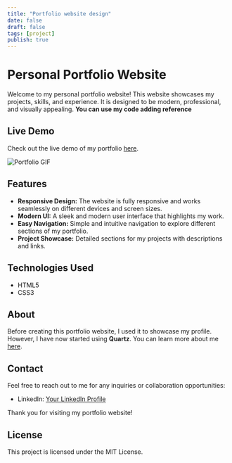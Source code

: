 ```yaml
---
title: "Portfolio website design"
date: false
draft: false
tags: [project]
publish: true
---
```


# Personal Portfolio Website

Welcome to my personal portfolio website! This website showcases my projects, skills, and experience. It is designed to be modern, professional, and visually appealing. **You can use my code adding reference**

## Live Demo

Check out the live demo of my portfolio [here](https://sajib3489.github.io/my-portfolio-website/).

![Portfolio GIF](/images/live_demo.gif)

## Features

- **Responsive Design:** The website is fully responsive and works seamlessly on different devices and screen sizes.
- **Modern UI:** A sleek and modern user interface that highlights my work.
- **Easy Navigation:** Simple and intuitive navigation to explore different sections of my portfolio.
- **Project Showcase:** Detailed sections for my projects with descriptions and links.

## Technologies Used

- HTML5
- CSS3

## About

Before creating this portfolio website, I used it to showcase my profile. However, I have now started using **Quartz**. You can learn more about me [here](https://pramanic.fi/).

## Contact

Feel free to reach out to me for any inquiries or collaboration opportunities:

- LinkedIn: [Your LinkedIn Profile](https://www.linkedin.com/in/md-sajib-pramanic-866849245/)

Thank you for visiting my portfolio website!

## License

This project is licensed under the MIT License.
